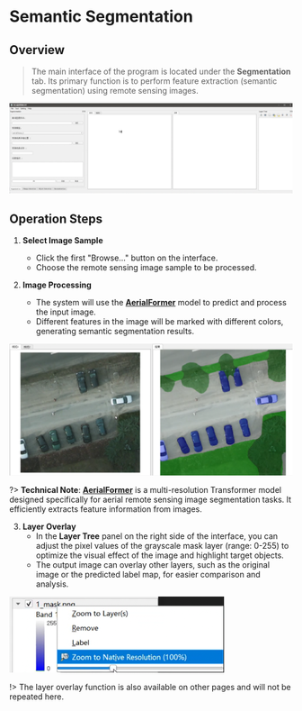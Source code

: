 # Semantic Segmentation

## Overview

> The main interface of the program is located under the **Segmentation** tab. Its primary function is to perform feature extraction (semantic segmentation) using remote sensing images.

![Interface](/segmentation.png)

## Operation Steps

1. **Select Image Sample**
   - Click the first "Browse..." button on the interface.
   - Choose the remote sensing image sample to be processed.

2. **Image Processing**
   - The system will use the [**AerialFormer**](https://github.com/UARK-AICV/AerialFormer) model to predict and process the input image.
   - Different features in the image will be marked with different colors, generating semantic segmentation results.

![Processing Result](/segmentation_result.png)

?> **Technical Note**: [**AerialFormer**](https://github.com/UARK-AICV/AerialFormer) is a multi-resolution Transformer model designed specifically for aerial remote sensing image segmentation tasks. It efficiently extracts feature information from images.

3. **Layer Overlay**
   - In the **Layer Tree** panel on the right side of the interface, you can adjust the pixel values of the grayscale mask layer (range: 0-255) to optimize the visual effect of the image and highlight target objects.
   - The output image can overlay other layers, such as the original image or the predicted label map, for easier comparison and analysis.

![Grayscale Mask](/mask.png)

!> The layer overlay function is also available on other pages and will not be repeated here.